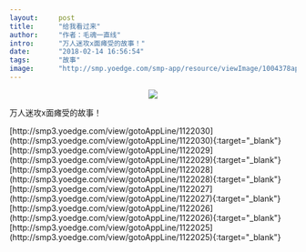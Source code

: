 ```yaml
---
layout:     post
title:      "给我看过来"
author:     "作者：毛魂一直线"
intro:      "万人迷攻x面瘫受的故事！"
date:       "2018-02-14 16:56:54"
tags:       "故事"
image:      "http://smp.yoedge.com/smp-app/resource/viewImage/1004378appline.png"
---
```

<div style="text-align: center">
<p><img src="http://smp.yoedge.com/smp-app/resource/viewImage/1004378appline.png"/></p>
</div>
<p class="post-meta">
<span>万人迷攻x面瘫受的故事！</span>
</p>
[http://smp3.yoedge.com/view/gotoAppLine/1122030](http://smp3.yoedge.com/view/gotoAppLine/1122030){:target="_blank"}
[http://smp3.yoedge.com/view/gotoAppLine/1122029](http://smp3.yoedge.com/view/gotoAppLine/1122029){:target="_blank"}
[http://smp3.yoedge.com/view/gotoAppLine/1122028](http://smp3.yoedge.com/view/gotoAppLine/1122028){:target="_blank"}
[http://smp3.yoedge.com/view/gotoAppLine/1122027](http://smp3.yoedge.com/view/gotoAppLine/1122027){:target="_blank"}
[http://smp3.yoedge.com/view/gotoAppLine/1122026](http://smp3.yoedge.com/view/gotoAppLine/1122026){:target="_blank"}
[http://smp3.yoedge.com/view/gotoAppLine/1122025](http://smp3.yoedge.com/view/gotoAppLine/1122025){:target="_blank"}


